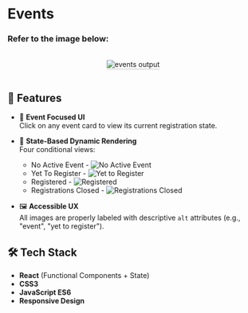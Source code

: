 # **Events** 

### Refer to the image below:

<br/>
<div style="text-align: center;">
    <img src="https://assets.ccbp.in/frontend/content/react-js/events-output.gif" alt="events output" style="max-width:70%;box-shadow:0 2.8px 2.2px rgba(0, 0, 0, 0.12)">
</div>
<br/>


## 🚀 Features

- 🎯 **Event Focused UI**  
  Click on any event card to view its current registration state.

- 🔄 **State-Based Dynamic Rendering**  
  Four conditional views:
  - No Active Event - ![No Active Event](https://assets.ccbp.in/frontend/content/react-js/events-no-active-event-view-output.png)
  - Yet To Register - ![Yet to Register](https://assets.ccbp.in/frontend/content/react-js/events-yet-to-register-view-output.png)
  - Registered - ![Registered](https://assets.ccbp.in/frontend/content/react-js/events-registered-view-output.png)
  - Registrations Closed - ![Registrations Closed](https://assets.ccbp.in/frontend/content/react-js/events-registrations-closed-view-output.png)

    
- 🖼️ **Accessible UX**  
  All images are properly labeled with descriptive `alt` attributes (e.g., "event", "yet to register").

## 🛠️ Tech Stack

- **React** (Functional Components + State)
- **CSS3**
- **JavaScript ES6**
- **Responsive Design**
